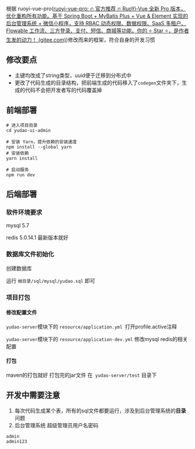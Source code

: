 根据 ruoyi-vue-pro([ruoyi-vue-pro: 🔥 官方推荐 🔥 RuoYi-Vue 全新 Pro 版本，优化重构所有功能。基于 Spring Boot + MyBatis Plus + Vue & Element 实现的后台管理系统 + 微信小程序，支持 RBAC 动态权限、数据权限、SaaS 多租户、Flowable 工作流、三方登录、支付、短信、商城等功能。你的 ⭐️ Star ⭐️，是作者生发的动力！ (gitee.com)](https://gitee.com/zhijiantianya/ruoyi-vue-pro))修改而来的框架，符合自身的开发习惯

## 修改要点

* 主键均改成了string类型，uuid便于迁移到分布式中
* 更改了代码生成的目录结构，把前端生成的代码移入了`codegen`文件夹下，生成的代码不会把开发者写的代码覆盖掉





## 前端部署

```shell
# 进入项目目录
cd yudao-ui-admin

# 安装 Yarn，提升依赖的安装速度
npm install --global yarn
# 安装依赖
yarn install

# 启动服务
npm run dev
```





## 后端部署

### 软件环境要求



mysql 5.7

redis 5.0.14.1  最新版本就好



### 数据库文件初始化

创建数据库

运行    `根目录/sql/mysql/yudao.sql`  即可



### 项目打包

#### 修改配置文件

`yudao-server`模块下的  `resource/application.yml `打开profile.active注释



`yudao-server`模块下的  `resource/application-dev.yml`   修改mysql redis的相关配置



#### 打包

maven的打包就好  打包完的jar文件  在` yudao-server/test` 目录下





## 开发中需要注意

1. 每次代码生成某个表，所有的sql文件都要运行，涉及到后台管理系统的**目录**问题
2. 后台管理系统  超级管理员用户名密码

```
admin
admin123
```






